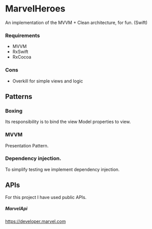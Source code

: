 # MarvelHeroes
An implementation of the MVVM + Clean architecture, for fun. (Swift)

### Requirements
 - MVVM
 - RxSwift
 - RxCocoa
### Cons
 - Overkill for simple views and logic
 
## Patterns
### Boxing
Its responsibility is to bind the view Model properties to view.

### MVVM
Presentation Pattern.

### Dependency injection.
To simplify testing we implement dependency injection.

## APIs
For this project I have used public APIs.

##### MarvelApi
https://developer.marvel.com
